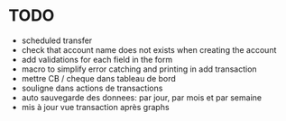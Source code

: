 # TODO
- scheduled transfer
- check that account name does not exists when creating the account
- add validations for each field in the form
- macro to simplify error catching and printing in add transaction
- mettre CB / cheque dans tableau de bord
- souligne dans actions de transactions
- auto sauvegarde des donnees: par jour, par mois et par semaine
- mis à jour vue transaction après graphs